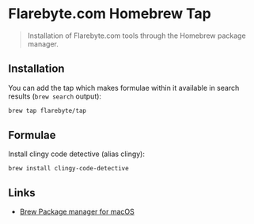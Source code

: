 # Flarebyte.com Homebrew Tap

> Installation of Flarebyte.com tools through the Homebrew package manager.

## Installation

You can add the tap which makes formulae within it available in search results (`brew search` output):

```sh
brew tap flarebyte/tap
```

## Formulae

Install clingy code detective (alias clingy):

`brew install clingy-code-detective`

## Links

- [Brew Package manager for macOS](https://brew.sh)
